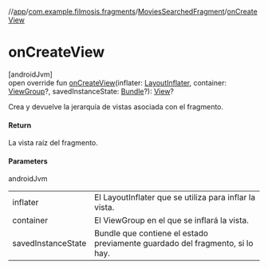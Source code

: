 //[app](../../../index.md)/[com.example.filmosis.fragments](../index.md)/[MoviesSearchedFragment](index.md)/[onCreateView](on-create-view.md)

# onCreateView

[androidJvm]\
open override fun [onCreateView](on-create-view.md)(inflater: [LayoutInflater](https://developer.android.com/reference/kotlin/android/view/LayoutInflater.html), container: [ViewGroup](https://developer.android.com/reference/kotlin/android/view/ViewGroup.html)?, savedInstanceState: [Bundle](https://developer.android.com/reference/kotlin/android/os/Bundle.html)?): [View](https://developer.android.com/reference/kotlin/android/view/View.html)?

Crea y devuelve la jerarquía de vistas asociada con el fragmento.

#### Return

La vista raíz del fragmento.

#### Parameters

androidJvm

| | |
|---|---|
| inflater | El LayoutInflater que se utiliza para inflar la vista. |
| container | El ViewGroup en el que se inflará la vista. |
| savedInstanceState | Bundle que contiene el estado previamente guardado del fragmento, si lo hay. |
